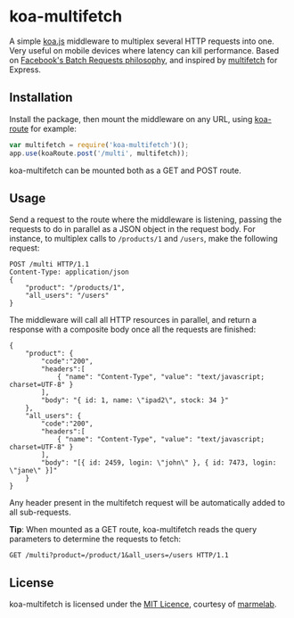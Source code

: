 # koa-multifetch

A simple [koa.js](http://koajs.com/) middleware to multiplex several HTTP requests into one. Very useful on mobile devices where latency can kill performance. Based on [Facebook's Batch Requests philosophy](https://developers.facebook.com/docs/graph-api/making-multiple-requests), and inspired by [multifetch](https://github.com/e-conomic/multifetch) for Express.

## Installation

Install the package, then mount the middleware on any URL, using [koa-route](https://github.com/koajs/route) for example:

```js
var multifetch = require('koa-multifetch')();
app.use(koaRoute.post('/multi', multifetch));
```

koa-multifetch can be mounted both as a GET and POST route.

## Usage

Send a request to the route where the middleware is listening, passing the requests to do in parallel as a JSON object in the request body. For instance, to multiplex calls to `/products/1` and `/users`, make the following request:

```
POST /multi HTTP/1.1
Content-Type: application/json
{
    "product": "/products/1",
    "all_users": "/users"
} 
```

The middleware will call all HTTP resources in parallel, and return a response with a composite body once all the requests are finished:
```
{ 
    "product": {
        "code":"200",
        "headers":[
            { "name": "Content-Type", "value": "text/javascript; charset=UTF-8" }
        ],
        "body": "{ id: 1, name: \"ipad2\", stock: 34 }"
    },
    "all_users": {
        "code":"200",
        "headers":[
            { "name": "Content-Type", "value": "text/javascript; charset=UTF-8" }
        ],
        "body": "[{ id: 2459, login: \"john\" }, { id: 7473, login: \"jane\" }]"
    }
}
```

Any header present in the multifetch request will be automatically added to all sub-requests.

**Tip**: When mounted as a GET route, koa-multifetch reads the query parameters to determine the requests to fetch:

```
GET /multi?product=/product/1&all_users=/users HTTP/1.1
```

## License

koa-multifetch is licensed under the [MIT Licence](LICENSE), courtesy of [marmelab](http://marmelab.com).
